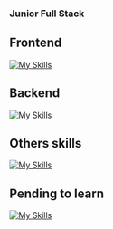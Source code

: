 ### Junior Full Stack
## Frontend
[![My Skills](https://skillicons.dev/icons?i=js,html,css,react,bootstrap)](https://skillicons.dev)
## Backend
[![My Skills](https://skillicons.dev/icons?i=nodejs,mongodb,expressjs,firebase,mysql)](https://skillicons.dev)
## Others skills
[![My Skills](https://skillicons.dev/icons?i=java,python,cpp,c,git)](https://skillicons.dev)
## Pending to learn
[![My Skills](https://skillicons.dev/icons?i=spring)](https://skillicons.dev)
<!---
SbleitZ/SbleitZ is a ✨ special ✨ repository because its `README.md` (this file) appears on your GitHub profile.
You can click the Preview link to take a look at your changes.
--->
